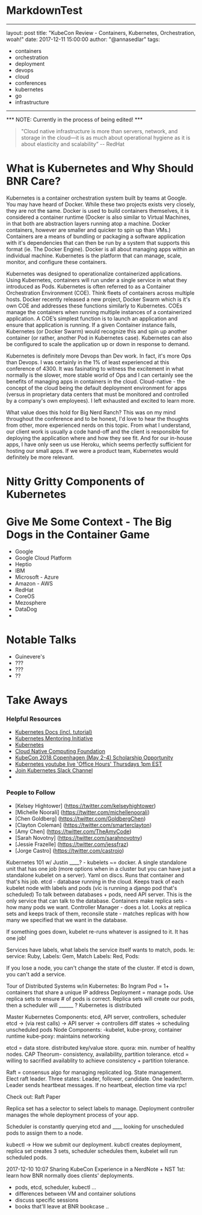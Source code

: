 # MarkdownTest
---
layout: post
title:  "KubeCon Review - Containers, Kubernetes, Orchestration, woah!"
date:   2017-12-11 15:00:00
author: "@annasedlar"
tags:
- containers
- orchestration
- deployment
- devops
- cloud 
- conferences
- kubernetes
- go
- infrastructure

---
*** NOTE: Currently in the process of being edited! *** 

> "Cloud native infrastructure is more than servers, network, and storage in the cloud—it is as much about operational hygiene as it is about elasticity and scalability” 
-- RedHat

# What is Kubernetes and Why Should BNR Care? 
Kubernetes is a container orchestration system built by teams at Google. You may have heard of Docker. While these two projects exists very closely, they are not the same. Docker is used to build containers themselves, it is considered a container runtime (Docker is also similar to Virtual Machines, in that both are abstraction layers running atop a machine. Docker containers, however are smaller and quicker to spin up than VMs.) Containers are a means of bundling or packaging a software application with it's dependencies that can then be run by a system that supports this format (ie. The Docker Engine). Docker is all about managing apps within an individual machine. Kubernetes is the platform that can manage, scale, monitor, and configure these containers.

Kubernetes was designed to operationalize containerized applications. Using Kubernetes, containers will run under a single service in what they introduced as Pods. Kubernetes is often referred to as a Container Orchestration Environment (COE). Think fleets of containers across multiple hosts. Docker recently released a new project, Docker Swarm which is it's own COE and addresses these functions similarly to Kubernetes. COEs manage the containers when running multiple instances of a containerized application. A COE’s simplest function is to launch an application and ensure that application is running. If a given Container instance fails, Kubernetes (or Docker Swarm) would recognize this and spin up another container (or rather, another Pod in Kubernetes case). Kubernetes can also be configured to scale the application up or down in response to demand.

Kubernetes is definitely more Devops than Dev work. In fact, it's more Ops than Devops. I was certainly in the 1% of least experienced at this conference of 4300. It was fasinating to witness the excitement in what normally is the slower, more stable world of Ops and I can certainly see the benefits of managing apps in containers in the cloud. Cloud-native - the concept of the cloud being the default deployment environment for apps (versus in proprietary data centers that must be monitored and controlled by a company's own employees). I left exhausted and excited to learn more.

What value does this hold for Big Nerd Ranch? This was on my mind throughout the conference and to be honest, I'd love to hear the thoughts from other, more experienced nerds on this topic. From what I understand, our client work is usually a code hand-off and the client is responsible for deploying the application where and how they see fit. And for our in-house apps, I have only seen us use Heroku, which seems perfectly sufficient for hosting our small apps. If we were a product team, Kubernetes would definitely be more relevant. 

# Nitty Gritty Components of Kubernetes

# Give Me Some Context - The Big Dogs in the Container Game
* Google
* Google Cloud Platform
* Heptio
* IBM
* Microsoft - Azure
* Amazon - AWS
* RedHat
* CoreOS
* Mezosphere
* DataDog
* 

# Notable Talks
* Guinevere's
* ??? 
* ??? 
* ?? 

# Take Aways
### Helpful Resources
* [Kubernetes Docs (incl. tutorial)](https://kubernetes.io/docs/tutorials/kubernetes-basics/)
* [Kubernetes Mentoring Initiative](https://github.com/kubernetes/community/tree/master/mentoring)
* [Kubernetes](https://kubernetes.io/)
* [Cloud Native Computing Foundation](https://www.cncf.io/)
* [KubeCon 2018 Copenhagen (May 2-4) Scholarship Opportunity](http://events.linuxfoundation.org/events/kubecon-and-cloudnativecon-europe/attend/scholarship-opportunities) 
* [Kubernetes youtube live 'Office Hours' Thursdays 1pm EST](https://www.youtube.com/c/KubernetesCommunity/live)
* [Join Kubernetes Slack Channel](http://slack.k8s.io/)
* 

### People to Follow
* [Kelsey Hightower] (https://twitter.com/kelseyhightower)
* [Michelle Noorali] (https://twitter.com/michellenoorali)
* [Chen Goldberg] (https://twitter.com/GoldbergChen)
* [Clayton Coleman] (https://twitter.com/smarterclayton)
* [Amy Chen] (https://twitter.com/TheAmyCode)
* [Sarah Novotny] (https://twitter.com/sarahnovotny)
* [Jessie Frazelle] (https://twitter.com/jessfraz)
* [Jorge Castro] (https://twitter.com/castrojo)


Kubernetes 101 w/ Justin ____? - kubelets ~= docker. A single standalone unit that has one job (more options when in a cluster but you can have just a standalone kubelet on a server). Yaml on discs. Runs that container and that's his job.
etcd - database running in the cloud. Keeps track of each kubelet node with labels and pods (vic is running a django pod that's scheduled)
To talk between databases + pods, need API server. This is the only service that can talk to the database.
Containers make replica sets - how many pods we want.
Controller Manager - does a lot. Looks at replica sets and keeps track of them, reconsile state - matches replicas with how many we specified that we want in the database.

If something goes down, kubelet re-runs whatever is assigned to it. It has one job!

Services have labels, what labels the service itself wants to match, pods.
Ie: service: Ruby, Labels: Gem, Match Labels: Red, Pods:

If you lose a node, you can't change the state of the cluster. If etcd is down, you can't add a service.

Tour of Distributed Systems w/in Kubernetes: Bo Ingram
Pod = 1+ containers that share a unique IP address
Deployment = manage pods. Use replica sets to ensure # of pods is correct. Replica sets will create our pods, then a scheduler will ______ ?
Kubernetes is distributed

Master Kubernetes Components: etcd, API server, controllers, scheduler
etcd -> (via rest calls) -> API server -> controllers diff states -> scheduling unscheduled pods
Node Components: -kubelet, kube-proxy, container runtime
kube-poxy: maintains networking

etcd = data store. distributed key/value store. quora: min. number of healthy nodes.
CAP Theorum- consistency, availability, partition tolerance.
etcd = willing to sacrified availablity to achieve consistency + partition tolerance.

Raft = consensus algo for managing replicated log. State management. Elect raft leader. Three states: Leader, follower, candidate. One leader/term. Leader sends heartbeat messages. If no heartbeat, election time via rpc!

Check out: Raft Paper

Replica set has a selector to select labels to manage. Deployment controller manages the whole deployment process of your app.

Scheduler is constantly querying etcd and ____ looking for unscheduled pods to assign them to a node.

kubectl ->  How we submit our deployment. kubctl creates deployment, replica set creates 3 sets, scheduler schedules them, kubelet will run scheduled pods.

2017-12-10 10:07 Sharing KubeCon Experience in a NerdNote + NST
1st: learn how BNR normally does clients' deployments.

   - pods, etcd, scheduler, kubectl ...
   - differences between VM and container solutions
   - discuss specific sessions
   - books that'll leave at BNR bookcase ..

